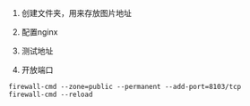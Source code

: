 1. 创建文件夹，用来存放图片地址

2. 配置nginx

3. 测试地址

4. 开放端口

```
firewall-cmd --zone=public --permanent --add-port=8103/tcp
firewall-cmd --reload
```
